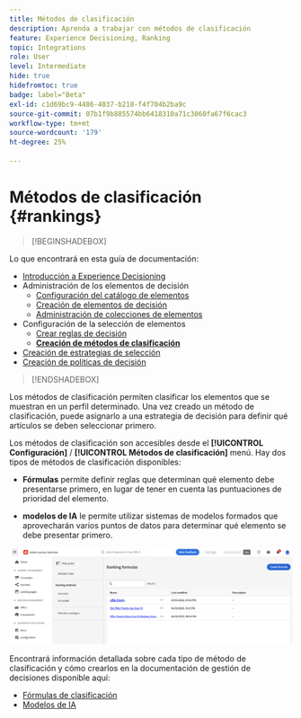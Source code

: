 ```yaml
---
title: Métodos de clasificación
description: Aprenda a trabajar con métodos de clasificación
feature: Experience Decisioning, Ranking
topic: Integrations
role: User
level: Intermediate
hide: true
hidefromtoc: true
badge: label="Beta"
exl-id: c1d69bc9-4486-4037-b218-f4f704b2ba9c
source-git-commit: 07b1f9b885574bb6418310a71c3060fa67f6cac3
workflow-type: tm+mt
source-wordcount: '179'
ht-degree: 25%

---
```


# Métodos de clasificación {#rankings}

>[!BEGINSHADEBOX]

Lo que encontrará en esta guía de documentación:

* [Introducción a Experience Decisioning](gs-experience-decisioning.md)
* Administración de los elementos de decisión
   * [Configuración del catálogo de elementos](catalogs.md)
   * [Creación de elementos de decisión](items.md)
   * [Administración de colecciones de elementos](collections.md)
* Configuración de la selección de elementos
   * [Crear reglas de decisión](rules.md)
   * **[Creación de métodos de clasificación](ranking.md)**
* [Creación de estrategias de selección](selection-strategies.md)
* [Creación de políticas de decisión](create-decision.md)

>[!ENDSHADEBOX]

Los métodos de clasificación permiten clasificar los elementos que se muestran en un perfil determinado. Una vez creado un método de clasificación, puede asignarlo a una estrategia de decisión para definir qué artículos se deben seleccionar primero.

Los métodos de clasificación son accesibles desde el **[!UICONTROL Configuración]** / **[!UICONTROL Métodos de clasificación]** menú. Hay dos tipos de métodos de clasificación disponibles:

* **Fórmulas** permite definir reglas que determinan qué elemento debe presentarse primero, en lugar de tener en cuenta las puntuaciones de prioridad del elemento.

* **modelos de IA** le permite utilizar sistemas de modelos formados que aprovecharán varios puntos de datos para determinar qué elemento se debe presentar primero.

![](assets/ranking-create.png)

Encontrará información detallada sobre cada tipo de método de clasificación y cómo crearlos en la documentación de gestión de decisiones disponible aquí:

* [Fórmulas de clasificación](../offers/ranking/create-ranking-formulas.md)
* [Modelos de IA](../offers/ranking/ai-models.md)

